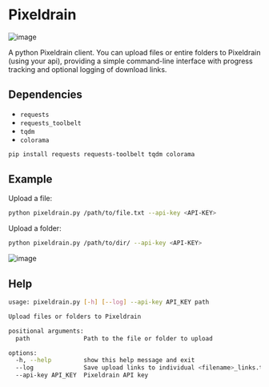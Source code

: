# Pixeldrain
![image](https://i.postimg.cc/50y4ydnf/image.png)

A python Pixeldrain client. You can upload files or entire folders to Pixeldrain (using your api), providing a simple command-line interface with progress tracking and optional logging of download links.

## Dependencies

- `requests`
- `requests_toolbelt`
- `tqdm`
- `colorama`

```bash
pip install requests requests-toolbelt tqdm colorama
```

## Example

Upload a file:

```bash
python pixeldrain.py /path/to/file.txt --api-key <API-KEY>
```

Upload a folder:

```bash
python pixeldrain.py /path/to/dir/ --api-key <API-KEY>
```
![image](https://i.postimg.cc/J0dB05NC/2.png)

## Help

```bash
usage: pixeldrain.py [-h] [--log] --api-key API_KEY path

Upload files or folders to Pixeldrain

positional arguments:
  path               Path to the file or folder to upload

options:
  -h, --help         show this help message and exit
  --log              Save upload links to individual <filename>_links.txt files
  --api-key API_KEY  Pixeldrain API key
```


